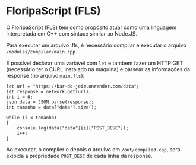 # FloripaScript (FLS)

O FloripaScript (FLS) tem como propósito atuar como uma linguagem interpretada em C++ com sintaxe similar ao Node.JS.

Para executar um arquivo .fls, é necessário compilar e executar o arquivo ```/modules/compiler/main.cpp```.

É possível declarar uma variável com ```let``` e tambem fazer um HTTP GET (necessário ter o CURL instalado na máquina) e parsear as informações da response (no arquivo ```main.fls```):

```
let url = "https://bar-do-jeiz.onrender.com/data";
let response = network.get(url);
int i = 0;
json data = JSON.parse(response);
int tamanho = data["data"].size();

while (i < tamanho)
{
    console.log(data["data"][i]["POST_DESC"]);
    i++;
}
```

Ao executar, o compiler e depois o arquivo em ```/out/compiled.cpp```, será exibida a propriedade ```POST_DESC``` de cada linha da response.
